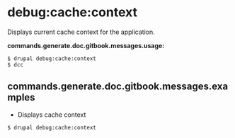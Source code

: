 # debug:cache:context
Displays current cache context for the application.

**commands.generate.doc.gitbook.messages.usage:**
```
$ drupal debug:cache:context
$ dcc  
```

## commands.generate.doc.gitbook.messages.examples
* Displays cache context
```
$ drupal debug:cache:context

```
